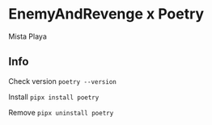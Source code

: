 # EnemyAndRevenge x Poetry

Mista Playa

## Info

Check version
`poetry --version`

Install
`pipx install poetry`

Remove
`pipx uninstall poetry`
